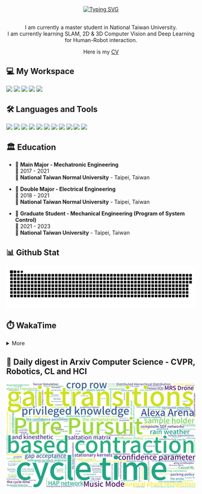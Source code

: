 <p align="center">
  <a href="https://git.io/typing-svg"><img src="https://readme-typing-svg.demolab.com?font=Fira+Code&size=50&pause=1000&color=040C10&center=true&vCenter=true&width=600&height=100&lines=Hi+%F0%9F%91%8B%2C+I'm+Offliner;Nice+to+meet+you!" alt="Typing SVG"/></a>
</p>

<p align='center'>
  <br>I am currently a master student in National Taiwan University.</br>
  I am currently learning SLAM, 2D & 3D Computer Vision and Deep Learning for Human-Robot interaction.
</p>
<p align='center'>
  Here is my <a href="https://github.com/Offliners/Offliners/blob/main/myCV.pdf">CV</a>
</p>
<h2 align="left">💻 My Workspace</h2>
<p align='left'>
  <img src="https://img.shields.io/badge/windows%2011-%230078D6.svg?&style=for-the-badge&logo=windows&logoColor=white" />
  <img src="https://img.shields.io/badge/Ubuntu%2020.04-E95420.svg?style=for-the-badge&logo=ubuntu&logoColor=white" />
  <img src="https://img.shields.io/badge/intel-core%20i5%2012th-%230071C5.svg?&style=for-the-badge&logo=intel&logoColor=white" />
  <img src="https://img.shields.io/badge/RAM-16GB-%230071C5.svg?&style=for-the-badge&logoColor=white" />
  <img src="https://img.shields.io/badge/nvidia-gtx%203050-%2376B900.svg?&style=for-the-badge&logo=nvidia&logoColor=white" />
</p>

<h2 align="left">🛠️ Languages and Tools</h2>
<p align='left'>
  <img src="https://img.shields.io/badge/Verilog-1a348f?style=for-the-badge&logo=verilog&logoColor=white" />
  <img src="https://img.shields.io/badge/System Verilog-000000?style=for-the-badge&logo=systemverilog&logoColor=white" />
  <img src="https://img.shields.io/badge/C-00599C?style=for-the-badge&logo=c&logoColor=white" />
  <img src="https://img.shields.io/badge/C%2B%2B-00599C?style=for-the-badge&logo=c%2B%2B&logoColor=white" />
  <img src="https://img.shields.io/badge/Python-FFD43B?style=for-the-badge&logo=python&logoColor=blue" />
  <img src="https://img.shields.io/badge/PyTorch-EE4C2C?style=for-the-badge&logo=PyTorch&logoColor=white" />
  <img src="https://img.shields.io/badge/TensorFlow-FF6F00?style=for-the-badge&logo=TensorFlow&logoColor=white" />
  <img src="https://img.shields.io/badge/Keras-D00000?style=for-the-badge&logo=Keras&logoColor=white" />
  <img src="https://img.shields.io/badge/Docker-2CA5E0?style=for-the-badge&logo=docker&logoColor=white" />
  <img src="https://img.shields.io/badge/GIT-E44C30?style=for-the-badge&logo=git&logoColor=white" />
  <img src="https://img.shields.io/badge/Qt-41CD52?style=for-the-badge&logo=qt&logoColor=white" />  
</p>

## 🏛️ Education
- 📖 **Main Major - Mechatronic Engineering**\
📆 2017 - 2021\
📍 **National Taiwan Normal University** - Taipei, Taiwan

- 📖 **Double Major - Electrical Engineering**\
📆 2018 - 2021\
📍 **National Taiwan Normal University** - Taipei, Taiwan

- 📖 **Graduate Student - Mechanical Engineering (Program of System Control)**\
📆 2021 - 2023\
📍 **National Taiwan University** - Taipei, Taiwan

<h2 align="left">📊 Github Stat</h2>

![GitHub Snake Light](https://github.com/Offliners/Offliners/blob/output/github-contribution-grid-snake.svg)

<!-- ![](./profile-3d-contrib/profile-season-animate.svg) -->

<h2 align="left">⏱️ WakaTime</h2>

<details>
<summary>More</summary>

<!--START_SECTION:waka-->
![Code Time](http://img.shields.io/badge/Code%20Time-822%20hrs%2042%20mins-blue)

![Profile Views](http://img.shields.io/badge/Profile%20Views-98-blue)

**🐱 My GitHub Data** 

> 📦 6.7 MB Used in GitHub's Storage 
 > 
> 🏆 985 Contributions in the Year 2023
 > 
> 🚫 Not Opted to Hire
 > 
> 📜 48 Public Repositories 
 > 
> 🔑 29 Private Repositories 
 > 
📊 **This Week I Spent My Time On** 

```text
🕑︎ Time Zone: Asia/Taipei

💬 Programming Languages: 
Markdown                 3 hrs 31 mins       ███████░░░░░░░░░░░░░░░░░░   27.32 % 
Python                   2 hrs 54 mins       ██████░░░░░░░░░░░░░░░░░░░   22.46 % 
C++                      2 hrs 45 mins       █████░░░░░░░░░░░░░░░░░░░░   21.28 % 
Tcl                      1 hr 57 mins        ████░░░░░░░░░░░░░░░░░░░░░   15.15 % 
SystemVerilog            1 hr                ██░░░░░░░░░░░░░░░░░░░░░░░   07.85 % 

🔥 Editors: 
VS Code                  12 hrs 55 mins      █████████████████████████   100.00 % 

🐱‍💻 Projects: 
C_CPP_Review_for_Intervie9 hrs 7 mins        ██████████████████░░░░░░░   70.60 % 
NYCU_DCS_writeup         3 hrs 18 mins       ██████░░░░░░░░░░░░░░░░░░░   25.55 % 
NYCU_ICLAB_writeup       29 mins             █░░░░░░░░░░░░░░░░░░░░░░░░   03.75 % 
NTU-CSIE-ADA2022         0 secs              ░░░░░░░░░░░░░░░░░░░░░░░░░   00.04 % 
NYCU_ICLAB_2021_writeup  0 secs              ░░░░░░░░░░░░░░░░░░░░░░░░░   00.04 % 

💻 Operating System: 
Linux                    9 hrs 7 mins        ██████████████████░░░░░░░   70.64 % 
Windows                  3 hrs 47 mins       ███████░░░░░░░░░░░░░░░░░░   29.36 % 
```

**I Mostly Code in Python** 

```text
Python                   29 repos            ██████████░░░░░░░░░░░░░░░   38.16 % 
C++                      24 repos            ████████░░░░░░░░░░░░░░░░░   31.58 % 
Jupyter Notebook         6 repos             ██░░░░░░░░░░░░░░░░░░░░░░░   07.89 % 
Verilog                  3 repos             █░░░░░░░░░░░░░░░░░░░░░░░░   03.95 % 
SystemVerilog            1 repo              ░░░░░░░░░░░░░░░░░░░░░░░░░   01.32 % 
```




 Last Updated on 10/10/2023 18:34:51 UTC
<!--END_SECTION:waka-->

</details>

## 📃 Daily digest in Arxiv Computer Science - CVPR, Robotics, CL and HCI
<img src="https://github.com/Offliners/Offliners/blob/word-cloud/wordcloud/wordcloud.png" alt="Word Cloud">
